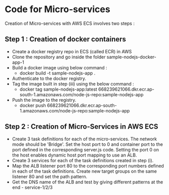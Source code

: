 # Code for Micro-services
Creation of Micro-services with AWS ECS involves two steps :

## Step 1 : Creation of docker containers
* Create a docker registry repo in ECS (called ECR) in AWS
* Clone the repository and go inside the folder sample-nodejs-docker-app-1
* Build a docker image using below command :
  - docker build -t sample-nodejs-app .
* Authenticate to the docker registry.
* Tag the image built in step (iii) using the below command :
  - docker tag sample-nodejs-app:latest 668239621066.dkr.ecr.ap-south-1.amazonaws.com/node-js-repo:sample-nodejs-app    
* Push the image to the registry.
  - docker push 668239621066.dkr.ecr.ap-south-1.amazonaws.com/node-js-repo:sample-nodejs-app
    
	
## Step 2 : Creation of Micro-Services in AWS ECS
* Create 3 task definitions for each of the micro-services. The network mode should be 'Bridge'. Set the host port to 0 and container port to the port defined in the corresponding server.js code. Setting the port 0 on the host enables dynamic host port mapping to use an ALB.
* Create 3 services for each of the task definitions created in step (i).
* Map the ALB listener port 80 to the corresponding port numbers defined in each of the task definitions. Create new target groups on the same listener 80 and set the path pattern.
* Get the DNS name of the ALB and test by giving different patterns at the end - service-1/2/3
